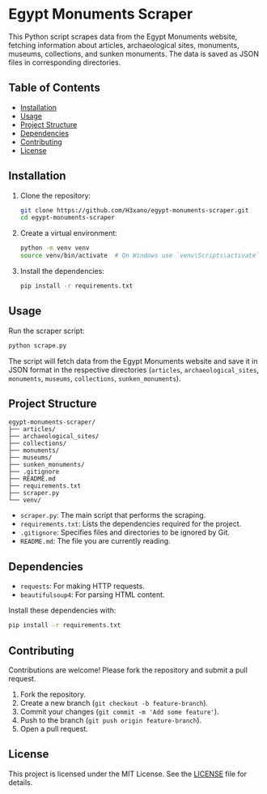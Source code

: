 # Egypt Monuments Scraper

This Python script scrapes data from the Egypt Monuments website, fetching information about articles, archaeological sites, monuments, museums, collections, and sunken monuments. The data is saved as JSON files in corresponding directories.

## Table of Contents

- [Installation](#installation)
- [Usage](#usage)
- [Project Structure](#project-structure)
- [Dependencies](#dependencies)
- [Contributing](#contributing)
- [License](#license)

## Installation

1. Clone the repository:

    ```bash
    git clone https://github.com/H3xano/egypt-monuments-scraper.git
    cd egypt-monuments-scraper
    ```

2. Create a virtual environment:

    ```bash
    python -m venv venv
    source venv/bin/activate  # On Windows use `venv\Scripts\activate`
    ```

3. Install the dependencies:

    ```bash
    pip install -r requirements.txt
    ```

## Usage

Run the scraper script:

```bash
python scrape.py
```

The script will fetch data from the Egypt Monuments website and save it in JSON format in the respective directories (`articles`, `archaeological_sites`, `monuments`, `museums`, `collections`, `sunken_monuments`).

## Project Structure

```
egypt-monuments-scraper/
├── articles/
├── archaeological_sites/
├── collections/
├── monuments/
├── museums/
├── sunken_monuments/
├── .gitignore
├── README.md
├── requirements.txt
├── scraper.py
└── venv/
```

- `scraper.py`: The main script that performs the scraping.
- `requirements.txt`: Lists the dependencies required for the project.
- `.gitignore`: Specifies files and directories to be ignored by Git.
- `README.md`: The file you are currently reading.

## Dependencies

- `requests`: For making HTTP requests.
- `beautifulsoup4`: For parsing HTML content.

Install these dependencies with:

```bash
pip install -r requirements.txt
```

## Contributing

Contributions are welcome! Please fork the repository and submit a pull request.

1. Fork the repository.
2. Create a new branch (`git checkout -b feature-branch`).
3. Commit your changes (`git commit -m 'Add some feature'`).
4. Push to the branch (`git push origin feature-branch`).
5. Open a pull request.

## License

This project is licensed under the MIT License. See the [LICENSE](LICENSE) file for details.